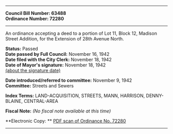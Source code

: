 * * * * *  
  
**Council Bill Number: [](#h0)[](#h2)63488**   
**Ordinance Number: 72280**  
  
* * * * *  
  
An ordinance accepting a deed to a portion of Lot 11, Block 12, Madison Street Addition, for the Extension of 28th Avenue North.  
  
**Status:** Passed   
**Date passed by Full Council:** November 16, 1942   
**Date filed with the City Clerk:** November 18, 1942   
**Date of Mayor's signature:** November 18, 1942   
[(about the signature date)](/~public/approvaldate.htm)   
  
  
**Date introduced/referred to committee:** November 9, 1942   
**Committee:** Streets and Sewers   
  
**Index Terms:** LAND-ACQUISITION, STREETS, MANN, HARRISON, DENNY-BLAINE, CENTRAL-AREA  
  
**Fiscal Note:** *(No fiscal note available at this time)*  
  
**Electronic Copy: ** [PDF scan of Ordinance No. 72280](/~archives/Ordinances/Ord_72280.pdf)  
  
* * * * *  
